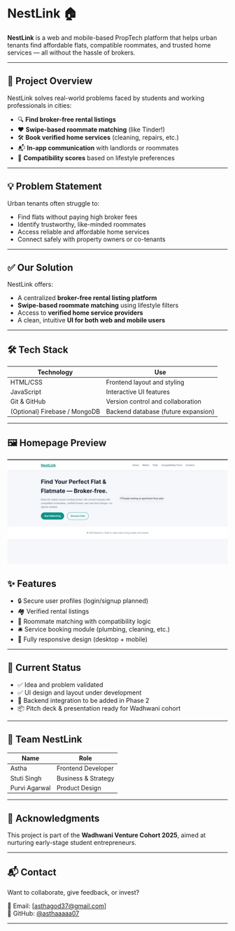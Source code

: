 # NestLink 🏠

**NestLink** is a web and mobile-based PropTech platform that helps urban tenants find affordable flats, compatible roommates, and trusted home services — all without the hassle of brokers.

---

## 🚀 Project Overview

NestLink solves real-world problems faced by students and working professionals in cities:
- 🔍 **Find broker-free rental listings**
- ❤️ **Swipe-based roommate matching** (like Tinder!)
- 🛠️ **Book verified home services** (cleaning, repairs, etc.)
- 📬 **In-app communication** with landlords or roommates
- 🧪 **Compatibility scores** based on lifestyle preferences

---

## 💡 Problem Statement

Urban tenants often struggle to:
- Find flats without paying high broker fees
- Identify trustworthy, like-minded roommates
- Access reliable and affordable home services
- Connect safely with property owners or co-tenants

---

## ✅ Our Solution

NestLink offers:
- A centralized **broker-free rental listing platform**
- **Swipe-based roommate matching** using lifestyle filters
- Access to **verified home service providers**
- A clean, intuitive **UI for both web and mobile users**

---

## 🛠️ Tech Stack

| Technology | Use |
|------------|-----|
| HTML/CSS   | Frontend layout and styling |
| JavaScript | Interactive UI features |
| Git & GitHub | Version control and collaboration |
| (Optional) Firebase / MongoDB | Backend database (future expansion) |

---

## 🖼️ Homepage Preview

![Homepage Screenshot](screenshot.png)


## ✨ Features

- 🔒 Secure user profiles (login/signup planned)
- 🏘️ Verified rental listings
- 🧬 Roommate matching with compatibility logic
- 🛎️ Service booking module (plumbing, cleaning, etc.)
- 📱 Fully responsive design (desktop + mobile)

---

## 📅 Current Status

- ✅ Idea and problem validated
- ✅ UI design and layout under development
- 🚧 Backend integration to be added in Phase 2
- 📦 Pitch deck & presentation ready for Wadhwani cohort

---

## 🤝 Team NestLink

| Name        | Role            |
|-------------|-----------------|
| Astha       | Frontend Developer |
| Stuti Singh| Business & Strategy |
| Purvi Agarwal| Product Design |


---

## 📢 Acknowledgments

This project is part of the **Wadhwani Venture Cohort 2025**, aimed at nurturing early-stage student entrepreneurs.

---

## 📬 Contact

Want to collaborate, give feedback, or invest?

📧 Email: [asthagod37@gmail.com]  
🔗 GitHub: [@asthaaaaa07](https://github.com/asthaaaaa07)

---


